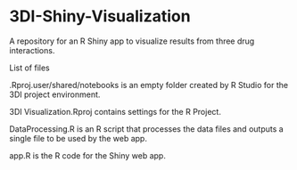 # 3DI-Shiny-Visualization

A repository for an R Shiny app to visualize results from three drug interactions.

List of files

.Rproj.user/shared/notebooks is an empty folder created by R Studio for the 3DI project environment.

3DI Visualization.Rproj contains settings for the R Project.

DataProcessing.R is an R script that processes the data files and outputs a single file to be used by the web app.

app.R is the R code for the Shiny web app. 

